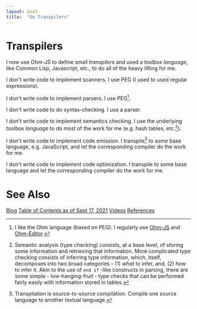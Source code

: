 ```yaml
---
layout: post
title:  "On Transpilers"
---
```

# Transpilers
I now use Ohm-JS to define small *transpilers* and used a *toolbox language*, like Common Lisp, Javascript, etc., to do all of the heavy lifting for me.

I don't write code to implement scanners.  I use PEG (I used to used regular expressions).

I don't write code to implement parsers.  I use PEG[^1].

[^1]: I like the Ohm language (based on PEG).  I regularly use [Ohm-JS](https://github.com/harc/ohm) and [Ohm-Editor](https://ohmlang.github.io/editor/).

I don't write code to do syntax-checking.  I use a parser.

I don't write code to implement semantics checking.  I use the underlying *toolbox language* to do most of the work for me (e.g. hash tables, etc.[^2]).

[^2]: Semantic analysis (type checking) consists, at a base level, of storing some information and retrieving that information.  More complicated type checking consists of inferring type information, which, itself, decomposes into two broad categories - (1) *what* to infer, and, (2) *how* to infer it. Akin to the use of `end if` -like constructs in parsing, there are some simple - low-hanging-fruit - type checks that can be performed fairly easily with information stored in tables.

I don't write code to implement code emission.  I transpile[^3] to some base language, e.g. JavaScript, and let the corresponding compiler do the work for me.

[^3]: Transpilation is source-to-source compilation.  Compile one source language to another textual language. 

I don't write code to implement code optimization.  I transpile to some base language and let the corresponding compiler do the work for me.
# See Also

[Blog](https://guitarvydas.github.io)
[Table of Contents as of Sept 17, 2021](https://guitarvydas.github.io/2021/09/21/Table-of-Contents-Sept-17-2021.html)
[Videos](https://www.youtube.com/channel/UC2bdO9l84VWGlRdeNy5)
[References](https://guitarvydas.github.io/2021/01/14/References.html)

<script src="https://utteranc.es/client.js" 
        repo="guitarvydas/guitarvydas.github.io" 
        issue-term="pathname" 
        theme="github-light" 
        crossorigin="anonymous" 
        async> 
</script> 